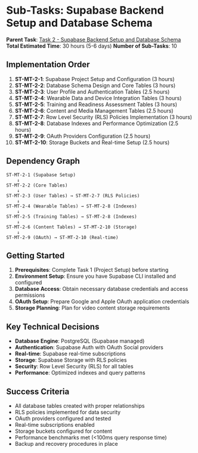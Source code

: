# Sub-Tasks: Supabase Backend Setup and Database Schema

**Parent Task**: [Task 2 - Supabase Backend Setup and Database Schema](../main-tasks-mountain-climber-training-app.md#task-2-supabase-backend-setup-and-database-schema)
**Total Estimated Time**: 30 hours (5-6 days)
**Number of Sub-Tasks**: 10

## Implementation Order

1. **ST-MT-2-1**: Supabase Project Setup and Configuration (3 hours)
2. **ST-MT-2-2**: Database Schema Design and Core Tables (3 hours)
3. **ST-MT-2-3**: User Profile and Authentication Tables (2.5 hours)
4. **ST-MT-2-4**: Wearable Data and Device Integration Tables (3 hours)
5. **ST-MT-2-5**: Training and Readiness Assessment Tables (3 hours)
6. **ST-MT-2-6**: Content and Media Management Tables (2.5 hours)
7. **ST-MT-2-7**: Row Level Security (RLS) Policies Implementation (3 hours)
8. **ST-MT-2-8**: Database Indexes and Performance Optimization (2.5 hours)
9. **ST-MT-2-9**: OAuth Providers Configuration (2.5 hours)
10. **ST-MT-2-10**: Storage Buckets and Real-time Setup (2.5 hours)

## Dependency Graph

```
ST-MT-2-1 (Supabase Setup)
    ↓
ST-MT-2-2 (Core Tables)
    ↓
ST-MT-2-3 (User Tables) → ST-MT-2-7 (RLS Policies)
    ↓
ST-MT-2-4 (Wearable Tables) → ST-MT-2-8 (Indexes)
    ↓
ST-MT-2-5 (Training Tables) → ST-MT-2-8 (Indexes)
    ↓
ST-MT-2-6 (Content Tables) → ST-MT-2-10 (Storage)
    ↓
ST-MT-2-9 (OAuth) → ST-MT-2-10 (Real-time)
```

## Getting Started

1. **Prerequisites**: Complete Task 1 (Project Setup) before starting
2. **Environment Setup**: Ensure you have Supabase CLI installed and configured
3. **Database Access**: Obtain necessary database credentials and access permissions
4. **OAuth Setup**: Prepare Google and Apple OAuth application credentials
5. **Storage Planning**: Plan for video content storage requirements

## Key Technical Decisions

- **Database Engine**: PostgreSQL (Supabase managed)
- **Authentication**: Supabase Auth with OAuth Social providers
- **Real-time**: Supabase real-time subscriptions
- **Storage**: Supabase Storage with RLS policies
- **Security**: Row Level Security (RLS) for all tables
- **Performance**: Optimized indexes and query patterns

## Success Criteria

- All database tables created with proper relationships
- RLS policies implemented for data security
- OAuth providers configured and tested
- Real-time subscriptions enabled
- Storage buckets configured for content
- Performance benchmarks met (<100ms query response time)
- Backup and recovery procedures in place 